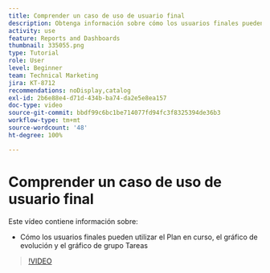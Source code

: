 ```yaml
---
title: Comprender un caso de uso de usuario final
description: Obtenga información sobre cómo los usuarios finales pueden utilizar los gráficos Plan de vuelo, Evolución y Tareas en vuelo en [!UICONTROL Análisis mejorado].
activity: use
feature: Reports and Dashboards
thumbnail: 335055.png
type: Tutorial
role: User
level: Beginner
team: Technical Marketing
jira: KT-8712
recommendations: noDisplay,catalog
exl-id: 2b6e88e4-d71d-434b-ba74-da2e5e8ea157
doc-type: video
source-git-commit: bbdf99c6bc1be714077fd94fc3f8325394de36b3
workflow-type: tm+mt
source-wordcount: '48'
ht-degree: 100%

---
```


# Comprender un caso de uso de usuario final

Este vídeo contiene información sobre:

* Cómo los usuarios finales pueden utilizar el Plan en curso, el gráfico de evolución y el gráfico de grupo Tareas

>[!VIDEO](https://video.tv.adobe.com/v/3437692/?quality=12&learn=on&enablevpops=1&captions=spa)
